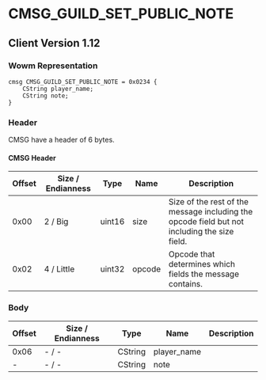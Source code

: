 # CMSG_GUILD_SET_PUBLIC_NOTE
## Client Version 1.12

### Wowm Representation
```rust,ignore
cmsg CMSG_GUILD_SET_PUBLIC_NOTE = 0x0234 {
    CString player_name;
    CString note;
}
```
### Header
CMSG have a header of 6 bytes.

#### CMSG Header
| Offset | Size / Endianness | Type   | Name   | Description |
| ------ | ----------------- | ------ | ------ | ----------- |
| 0x00   | 2 / Big           | uint16 | size   | Size of the rest of the message including the opcode field but not including the size field.|
| 0x02   | 4 / Little        | uint32 | opcode | Opcode that determines which fields the message contains.|
### Body
| Offset | Size / Endianness | Type | Name | Description |
| ------ | ----------------- | ---- | ---- | ----------- |
| 0x06 | - / - | CString | player_name |  |
| - | - / - | CString | note |  |
